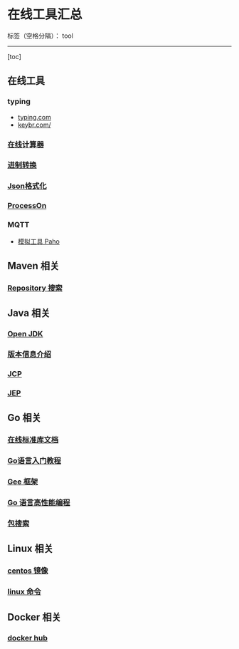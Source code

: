 ﻿# 在线工具汇总

标签（空格分隔）： tool

---

[toc]

## 在线工具

### typing

- [typing.com](https://www.typing.com/)
- [keybr.com/](https://www.keybr.com/)

### [在线计算器](https://www.123cha.com/jsq/)

### [进制转换](https://tool.lu/hexconvert/)

### [Json格式化](https://www.sojson.com/)

### [ProcessOn](https://www.processon.com/)

### MQTT

- [模拟工具 Paho](https://repo.eclipse.org/content/repositories/paho-releases/org/eclipse/paho/)

## Maven 相关

### [Repository 搜索](https://mvnrepository.com/)

## Java 相关

### [Open JDK](https://openjdk.java.net/)

### [版本信息介绍](https://www.jianshu.com/p/31433bcaa1a5?utm_campaign=maleskine&utm_content=note&utm_medium=seo_notes&utm_source=recommendation)

### [JCP](https://www.jcp.org/en/home/index)

### [JEP](http://openjdk.java.net/jeps/0)

## Go 相关

### [在线标准库文档](https://studygolang.com/pkgdoc)

### [Go语言入门教程](http://c.biancheng.net/golang/)

### [Gee 框架](https://geektutu.com/post/gee.html)

### [Go 语言高性能编程](https://geektutu.com/post/high-performance-go.html)

### [包搜索](https://golang.com.cn/)

## Linux 相关

### [centos 镜像](https://www.centos.org/download/)

### [linux 命令](https://www.linuxcool.com/)

## Docker 相关

### [docker hub](https://hub.docker.com/)
